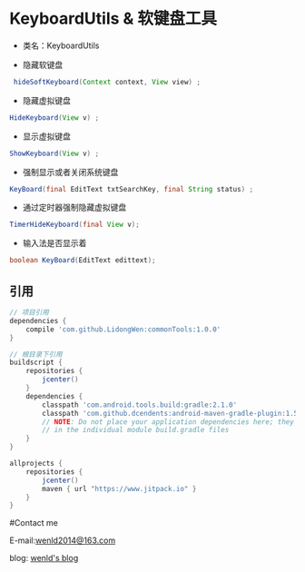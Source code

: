 # KeyboardUtils &  软键盘工具

- 类名：KeyboardUtils

- 隐藏软键盘
```java
 hideSoftKeyboard(Context context, View view) ;
```
-  隐藏虚拟键盘
```java
HideKeyboard(View v) ;
```
-  显示虚拟键盘
```java
ShowKeyboard(View v) ;
```

- 强制显示或者关闭系统键盘
```java
KeyBoard(final EditText txtSearchKey, final String status) ;
```

-  通过定时器强制隐藏虚拟键盘
```java
TimerHideKeyboard(final View v);
```
-  输入法是否显示着
```java
boolean KeyBoard(EditText edittext);
```


## 引用
```groovy
// 项目引用
dependencies {
    compile 'com.github.LidongWen:commonTools:1.0.0'
}

// 根目录下引用
buildscript {
    repositories {
        jcenter()
    }
    dependencies {
        classpath 'com.android.tools.build:gradle:2.1.0'
        classpath 'com.github.dcendents:android-maven-gradle-plugin:1.5'
        // NOTE: Do not place your application dependencies here; they belong
        // in the individual module build.gradle files
    }
}

allprojects {
    repositories {
        jcenter()
        maven { url "https://www.jitpack.io" }
    }
}
```

#Contact me

E-mail:wenld2014@163.com

blog: [wenld's blog](http://blog.csdn.net/sinat_15877283)
